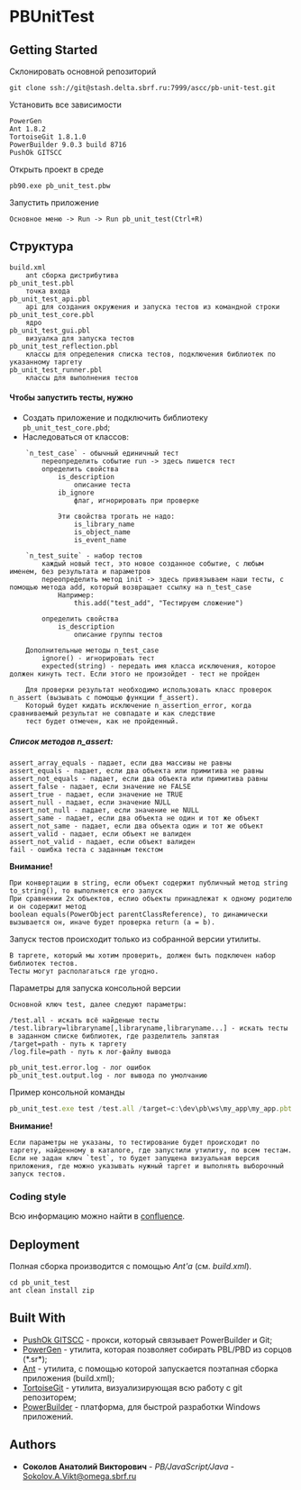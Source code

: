 # PBUnitTest

## Getting Started

Склонировать основной репозиторий

```
git clone ssh://git@stash.delta.sbrf.ru:7999/ascc/pb-unit-test.git
```

Установить все зависимости

```
PowerGen
Ant 1.8.2
TortoiseGit 1.8.1.0
PowerBuilder 9.0.3 build 8716
PushOk GITSCC
```

Открыть проект в среде

```
pb90.exe pb_unit_test.pbw
```

Запустить приложение

```
Основное меню -> Run -> Run pb_unit_test(Ctrl+R)
```

## Структура
```
build.xml  
    ant сборка дистрибутива
pb_unit_test.pbl
    точка входа
pb_unit_test_api.pbl
    api для создания окружения и запуска тестов из командной строки
pb_unit_test_core.pbl
    ядро
pb_unit_test_gui.pbl
    визуалка для запуска тестов
pb_unit_test_reflection.pbl
    классы для определения списка тестов, подключения библиотек по указанному таргету
pb_unit_test_runner.pbl
    классы для выполнения тестов
```
#### Чтобы запустить тесты, нужно
* Создать приложение и подключить библиотеку `pb_unit_test_core.pbd`;
* Наследоваться от классов:
```
	`n_test_case` - обычный единичный тест
		переопределить событие run -> здесь пишется тест
		определить свойства
			is_description
				описание теста
			ib_ignore
				флаг, игнорировать при проверке
			
			Эти свойства трогать не надо:
				is_library_name
				is_object_name
				is_event_name
```
```
	`n_test_suite` - набор тестов
		каждый новый тест, это новое созданное событие, с любым именем, без результата и параметров
		переопределить метод init -> здесь привязываем наши тесты, с помощью метода add, который возвращает ссылку на n_test_case
			Например:
				this.add("test_add", "Тестируем сложение")

		определить свойства
			is_description
				описание группы тестов

	Дополнительные методы n_test_case
		ignore() - игнорировать тест
		expected(string) - передать имя класса исключения, которое должен кинуть тест. Если этого не произойдет - тест не пройден

	Для проверки результат необходимо использовать класс проверок n_assert (вызывать с помощью функции f_assert).
	Который будет кидать исключение n_assertion_error, когда сравниваемый результат не совпадате и как следствие
	тест будет отмечен, как не пройденный.
```

##### Список методов n_assert:
```
assert_array_equals - падает, если два массивы не равны
assert_equals - падает, если два объекта или примитива не равны
assert_not_equals - падает, если два объекта или примитива равны
assert_false - падает, если значение не FALSE
assert_true - падает, если значение не TRUE
assert_null - падает, если значение NULL
assert_not_null - падает, если значение не NULL
assert_same - падает, если два объекта не один и тот же объект
assert_not_same - падает, если два объекта один и тот же объект
assert_valid - падает, если объект не валиден
assert_not_valid - падает, если объект валиден
fail - ошибка теста с заданным текстом
```

**Внимание!**
```
При конвертации в string, если объект содержит публичный метод string to_string(), то выполняется его запуск
При сравнении 2х объектов, еслио объекты принадлежат к одному родителю и он содержит метод 
boolean equals(PowerObject parentClassReference), то динамически вызывается он, иначе будет проверка return (a = b).
```
Запуск тестов происходит только из собранной версии утилиты.
```
В таргете, который мы хотим проверить, должен быть подключен набор библиотек тестов.
Тесты могут располагаться где угодно.
```
Параметры для запуска консольной версии
```
Основной ключ test, далее следуют параметры:

/test.all - искать всё найденые тесты
/test.library=libraryname[,libraryname,libraryname...] - искать тесты в заданном списке библиотек, где разделитель запятая
/target=path - путь к таргету
/log.file=path - путь к лог-файлу вывода

pb_unit_test.error.log - лог ошибок
pb_unit_test.output.log - лог вывода по умолчанию
```
Пример консольной команды
```javascript
pb_unit_test.exe test /test.all /target=c:\dev\pb\ws\my_app\my_app.pbt
```
**Внимание!**
```
Если параметры не указаны, то тестирование будет происходит по таргету, найденному в каталоге, где запустили утилиту, по всем тестам.
Если не задан ключ `test`, то будет запущена визуальная версия приложения, где можно указывать нужный таргет и выполнять выборочный запуск тестов.
```

### Coding style

Всю информацию можно найти в [confluence](https://confluence.ca.sbrf.ru/display/ASKC/PowerBuilder).  

## Deployment

Полная сборка производится с помощью *Ant'а* (см. *build.xml*).

```
cd pb_unit_test
ant clean install zip
```

## Built With

* [PushOk GITSCC](https://www.pushok.com/software/git.html) - прокси, который связывает PowerBuilder и Git;
* [PowerGen](https://ecrane.com) - утилита, которая позволяет собирать PBL/PBD из сорцов (*.sr\*);
* [Ant](https://ant.apache.org) - утилита, с помощью которой запускается поэтапная сборка приложения (build.xml);
* [TortoiseGit](https://tortoisegit.org) - утилита, визуализирующая всю работу с git репозиторем;
* [PowerBuilder](https://www.appeon.com) - платформа, для быстрой разработки Windows приложений. 

## Authors

* **Соколов Анатолий Викторович** - *PB/JavaScript/Java* - Sokolov.A.Vikt@omega.sbrf.ru
